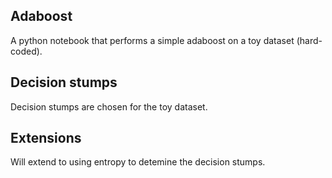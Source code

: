 ## Adaboost

A python notebook that performs a simple adaboost on a toy dataset (hard-coded).

## Decision stumps

Decision stumps are chosen for the toy dataset.

## Extensions

Will extend to using entropy to detemine the decision stumps.
